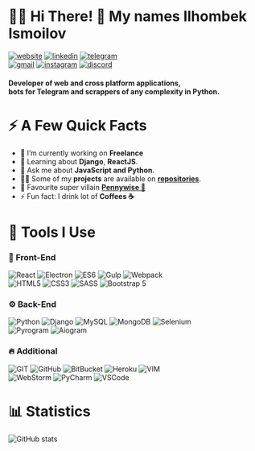 # 👨‍💻 Hi There! 👋 My names Ilhombek Ismoilov
[![website](https://img.shields.io/badge/devismoilov-000?style=for-the-badge&logo=github)](https://devismoilov.github.io/devismoilov/)
[![linkedin](https://img.shields.io/badge/@ilhombek_ismoilov-000?style=for-the-badge&logo=linkedin&logoColor=blue)](https://www.linkedin.com/in/ilhombek-ismoilov/)
[![telegram](https://img.shields.io/badge/@dev_ismoilov-000?style=for-the-badge&logo=telegram)](https://t.me/dev_ismoilov)
<br/>
[![gmail](https://img.shields.io/badge/devismoilov@gmail.com-000?style=for-the-badge&logo=gmail)](mailto:devismoilov@gmail.com)
[![instagram](https://img.shields.io/badge/@dev_ismoilov-000?style=for-the-badge&logo=instagram)](https://www.instagram.com/dev_ismoilov/)
[![discord](https://img.shields.io/badge/ilhombek_ismoilov_2873-000?style=for-the-badge&logo=discord)](https://discord.com/users/635580816625238085)

#### Developer of web and cross platform applications, <br/> bots for Telegram and scrappers of any complexity in Python.

# ⚡️ A Few Quick Facts
* 🔭 I’m currently working on <strong>Freelance</strong>
* 🌱 Learning about <strong>Django</strong>, <strong>ReactJS</strong>.
* 💬 Ask me about <strong>JavaScript and Python</strong>.
* 👨‍💻 Some of my <strong>projects</strong> are available on <a href="https://github.com/devismoilov?tab=repositories"><strong>repositories</strong></a>.
* 🦹 Favourite super villain [<strong>Pennywise 🤡</strong>](https://en.wikipedia.org/wiki/It_(character))
* ⚡ Fun fact: I drink lot of <strong>Coffees ☕</strong>

# 🚀 Tools I Use
### 📰 Front-End

![React](https://img.shields.io/badge/REACT-000?style=for-the-badge&logo=REACT)
![Electron](https://img.shields.io/badge/Electron-000?style=for-the-badge&logo=Electron)
![ES6](https://img.shields.io/badge/JavaScript-000?style=for-the-badge&logo=JavaScript&logoColor=yellow)
![Gulp](https://img.shields.io/badge/Gulp-000?style=for-the-badge&logo=Gulp)
![Webpack](https://img.shields.io/badge/Webpack-000?style=for-the-badge&logo=Webpack)
<br/>
![HTML5](https://img.shields.io/badge/HTML-000?style=for-the-badge&logo=HTML5)
![CSS3](https://img.shields.io/badge/CSS-000?style=for-the-badge&logo=CSS3&logoColor=blue)
![SASS](https://img.shields.io/badge/SASS-000?style=for-the-badge&logo=SASS)
![Bootstrap 5](https://img.shields.io/badge/Bootstrap-000?style=for-the-badge&logo=Bootstrap)

### ⚙️ Back-End

![Python](https://img.shields.io/badge/Python-000?style=for-the-badge&logo=Python)
![Django](https://img.shields.io/badge/Django-000?style=for-the-badge&logo=Django)
![MySQL](https://img.shields.io/badge/MySQL-000?style=for-the-badge&logo=MySQL)
![MongoDB](https://img.shields.io/badge/MongoDB-000?style=for-the-badge&logo=MongoDB)
![Selenium](https://img.shields.io/badge/Selenium-000?style=for-the-badge&logo=Selenium)
<br/>
![Pyrogram](https://img.shields.io/badge/Pyrogram-000?style=for-the-badge&logo=Python)
![Aiogram](https://img.shields.io/badge/Aiogram-000?style=for-the-badge&logo=Python)

### 🔥 Additional

![GIT](https://img.shields.io/badge/git-000?style=for-the-badge&logo=git)
![GitHub](https://img.shields.io/badge/github-000?style=for-the-badge&logo=GitHub)
![BitBucket](https://img.shields.io/badge/bitbucket-000?style=for-the-badge&logo=BitBucket)
![Heroku](https://img.shields.io/badge/heroku-000?style=for-the-badge&logo=Heroku&logoColor=violet)
![VIM](https://img.shields.io/badge/vim-000?style=for-the-badge&logo=Vim&logoColor=green)
<br/>
![WebStorm](https://img.shields.io/badge/webstorm-000?style=for-the-badge&logo=WebStorm&logoColor=blue)
![PyCharm](https://img.shields.io/badge/pycharm-000?style=for-the-badge&logo=PyCharm&logoColor=green)
![VSCode](https://img.shields.io/badge/vscode-000?style=for-the-badge&logo=visual-studio-code&logoColor=blue)


# 📊 Statistics

![GitHub stats](https://github-readme-stats.vercel.app/api?username=devismoilov&show_icons=true&theme=dracula)

